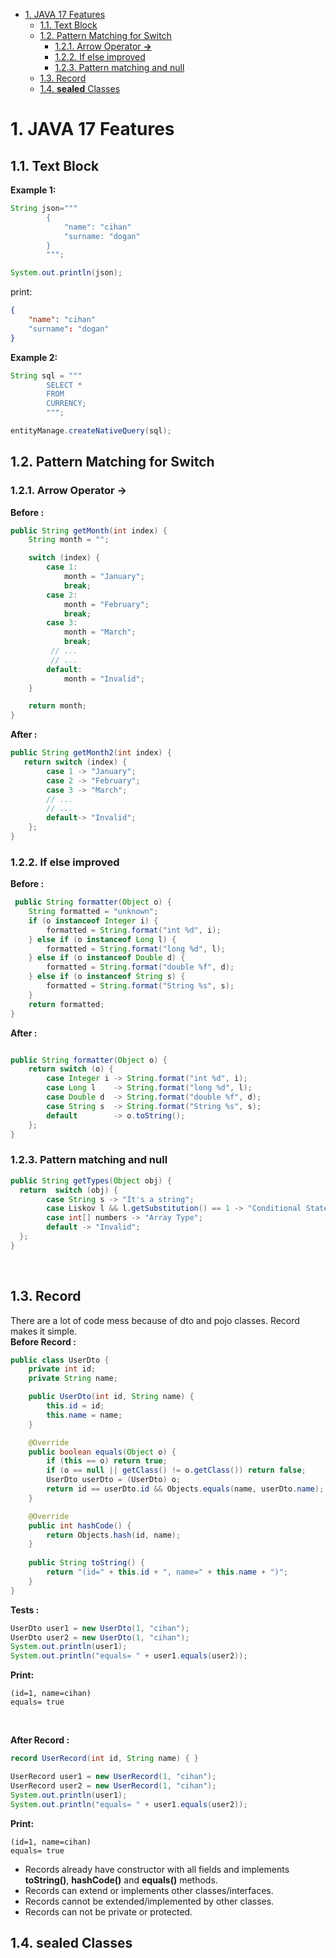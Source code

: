 - [1. JAVA 17 Features](#1-java-17-features)
  - [1.1. Text Block](#11-text-block)
  - [1.2. Pattern Matching for Switch](#12-pattern-matching-for-switch)
    - [1.2.1. Arrow Operator **-\>**](#121-arrow-operator--)
    - [1.2.2. If else improved](#122-if-else-improved)
    - [1.2.3. Pattern matching and null](#123-pattern-matching-and-null)
  - [1.3. Record](#13-record)
  - [1.4. **sealed** Classes](#14-sealed-classes)

# 1. JAVA 17 Features

## 1.1. Text Block

**Example 1:**  
 
```java
String json="""
        {
            "name": "cihan"
            "surname: "dogan"
        }
        """;

System.out.println(json);
```

print:  
```json
{
    "name": "cihan"
    "surname": "dogan"
}
```

**Example 2:** 

```java
String sql = """
        SELECT *
        FROM
        CURRENCY;
        """;

entityManage.createNativeQuery(sql);
```


## 1.2. Pattern Matching for Switch 
### 1.2.1. Arrow Operator **->**
**Before :** 
```java
public String getMonth(int index) {
    String month = "";

    switch (index) {
        case 1:
            month = "January";
            break;
        case 2:
            month = "February";
            break;
        case 3:
            month = "March";
            break;
         // ...
         // ...
        default:
            month = "Invalid";
    }

    return month;
}
```

**After :** 
```java
public String getMonth2(int index) {
   return switch (index) {
        case 1 -> "January";
        case 2 -> "February";
        case 3 -> "March";
        // ...
        // ...
        default-> "Invalid";
    };
}
```

### 1.2.2. If else improved 
**Before :**

```java
 public String formatter(Object o) {
    String formatted = "unknown";
    if (o instanceof Integer i) {
        formatted = String.format("int %d", i);
    } else if (o instanceof Long l) {
        formatted = String.format("long %d", l);
    } else if (o instanceof Double d) {
        formatted = String.format("double %f", d);
    } else if (o instanceof String s) {
        formatted = String.format("String %s", s);
    }
    return formatted;
}
```

**After :**
```java

public String formatter(Object o) {
    return switch (o) {
        case Integer i -> String.format("int %d", i);
        case Long l    -> String.format("long %d", l);
        case Double d  -> String.format("double %f", d);
        case String s  -> String.format("String %s", s);
        default        -> o.toString();
    };
}
```

###  1.2.3. Pattern matching and null

```java
public String getTypes(Object obj) {
  return  switch (obj) {
        case String s -> "It's a string";
        case Liskov l && l.getSubstitution() == 1 -> "Conditional Statement";
        case int[] numbers -> "Array Type";
        default -> "Invalid";
  };
}
```

<br/>



## 1.3. Record

There are a lot of code mess because of dto and pojo classes. Record makes it simple.  
**Before Record :**

```java
public class UserDto {
    private int id;
    private String name;

    public UserDto(int id, String name) {
        this.id = id;
        this.name = name;
    }

    @Override
    public boolean equals(Object o) {
        if (this == o) return true;
        if (o == null || getClass() != o.getClass()) return false;
        UserDto userDto = (UserDto) o;
        return id == userDto.id && Objects.equals(name, userDto.name);
    }

    @Override
    public int hashCode() {
        return Objects.hash(id, name);
    }
    
    public String toString() {
        return "(id=" + this.id + ", name=" + this.name + ")";
    }
}
```
**Tests :** 
```java
UserDto user1 = new UserDto(1, "cihan");
UserDto user2 = new UserDto(1, "cihan");
System.out.println(user1);
System.out.println("equals= " + user1.equals(user2));
```
**Print:** 
```
(id=1, name=cihan)
equals= true
```

<br/>

**After Record :**

```java
record UserRecord(int id, String name) { }
```

```java
UserRecord user1 = new UserRecord(1, "cihan");
UserRecord user2 = new UserRecord(1, "cihan");
System.out.println(user1);
System.out.println("equals= " + user1.equals(user2));
```

**Print:**
```
(id=1, name=cihan)
equals= true
```

- Records already have constructor with all fields and implements **toString()**, **hashCode()** and **equals()** methods.
- Records can extend or implements other classes/interfaces.
- Records cannot be extended/implemented by other classes.
- Records can not be private or protected.



## 1.4. **sealed** Classes
